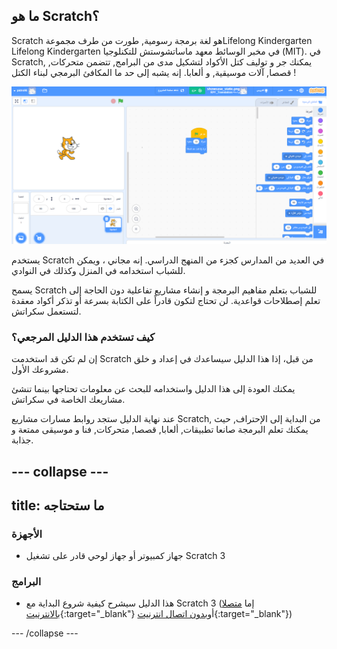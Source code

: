 ## ما هو Scratch؟
Scratch هو لغة برمجة رسومية, طورت من طرف مجموعةLifelong Kindergarten Lifelong Kindergarten في مخبر الوسائط معهد ماساتشوستش للتكنلوجيا (MIT). في Scratch, يمكنك جر و توليف كتل الأكواد لتشكيل مدى من البرامج, تتضمن متحركات, قصصا, آلات موسيقية, و ألعابا. إنه يشبه إلى حد ما المكافئ البرمجي لبناء الكتل !

![لقطة من Scratch.](images/showcase_static.png)

يستخدم Scratch في العديد من المدارس كجزء من المنهج الدراسي. إنه مجاني ، ويمكن للشباب استخدامه في المنزل وكذلك في النوادي.

يسمح Scratch للشباب بتعلم مفاهيم البرمجة و إنشاء مشاريع تفاعلية دون الحاجة إلى تعلم إصطلاحات قواعدية. لن تحتاج لتكون قادراً على الكتابة بسرعة أو تذكر أكواد معقدة لتستعمل سكراتش.

### كيف تستخدم هذا الدليل المرجعي؟
إن لم تكن قد استخدمت Scratch من قبل، إذا هذا الدليل سيساعدك في إعداد و خلق مشروعك الأول.

يمكنك العودة إلى هذا الدليل واستخدامه للبحث عن معلومات تحتاجها بينما تنشئ مشاريعك الخاصة في سكراتش.

عند نهاية الدليل ستجد روابط مسارات مشاريع Scratch, من البداية إلى الإحتراف, حيث يمكنك تعلم البرمجة صانعا تطبيقات, ألعابا, قصصا, متحركات, فنا و موسيقى ممتعة و جذابة.

--- collapse ---
---
title: ما ستحتاجه
---
### الأجهزة

+ جهاز كمبيوتر أو جهاز لوحي قادر على تشغيل Scratch 3

### البرامج

+ هذا الدليل سيشرح كيفية شروع البداية مع Scratch 3 (إما [متصلا بالانترنيت](https://scratch.mit.edu/){:target="_blank"} أو[بدون اتصال انترنيت](https://scratch.mit.edu/download){:target="_blank"})


--- /collapse ---
